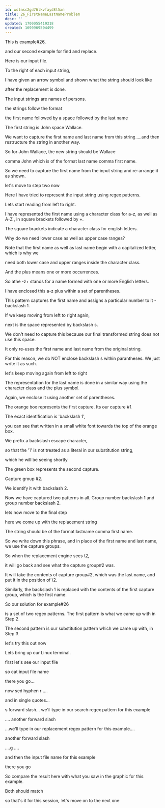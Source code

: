 ```yaml
---
id: wolnsc2gd76lkvfayd8l5xn
title: 26_FirstNameLastNameProblem
desc: ''
updated: 1700055419318
created: 1699969594499
---
```

This is example#26,

and our second example for find and replace.

Here is our input file.

To the right of each input string,

I have given an arrow symbol and shown what the string should look like

after the replacement is done.

The input strings are names of persons.

the strings follow the format

the first name followed by a space followed by the last name

The first string is John space Wallace.

We want to capture the first name and last name from this string.....and then restructure the string in another way.

So for John Wallace, the new string should be Wallace

comma John which is of the format last name comma first name.

So we need to capture the first name from the input string and re-arrange it as shown.

let's move to step two now

Here I have tried to represent the input string using regex patterns.

Lets start reading from left to right.

I have represented the first name using a character class for a-z, as well as A-Z , in square brackets followed by +.

The square brackets indicate a character class for english letters.

Why do we need lower case as well as upper case ranges?

Note that the first name as well as last name begin with a capitalized letter, which is why we

need both lower case and upper ranges inside the character class.

And the plus means one or more occurrences.

So athe -z+ stands for a name formed with one or more English letters.

I have enclosed this a-z plus within a set of parentheses.

This pattern captures the first name and assigns a particular number to it - backslash 1.

If we keep moving from left to right again,

next is the space represented by backslash s.

We don't need to capture this because our final transformed string does not use this space.

It only re-uses the first name and last name from the original string.

For this reason, we do NOT enclose backslash s within parantheses. We just write it as such.

let's keep moving again from left to right

The representation for the last name is done in a similar way using the character class and the plus symbol.

Again, we enclose it using another set of parentheses.

The orange box represents the first capture. Its our capture #1.

The exact identification is 'backslash 1',

you can see that written in a small white font towards the top of the orange box.

We prefix a backslash escape character,

so that the '1' is not treated as a literal in our substitution string,

which he will be seeing shortly

The green box represents the second capture.

Capture group #2.

We identify it with backslash 2.

Now we have captured two patterns in all. Group number backslash 1 and group number backslash 2.

lets now move to the final step

here we come up with the replacement string

The string should be of the format lastname comma first name.

So we write down this phrase, and in place of the first name and last name, we use the capture groups.

So when the replacement engine sees \2,

it will go back and see what the capture group#2 was.

It will take the contents of capture group#2, which was the last name, and put it in the position of \2.

Similarly, the backslash 1 is replaced with the contents of the first capture group, which is the first name.

So our solution for example#26

is a set of two regex patterns. The first pattern is what we came up with in Step 2.

The second pattern is our substitution pattern which we came up with, in Step 3.

let's try this out now

Lets bring up our Linux terminal.

first let's see our input file

so cat input file name

there you go...

now sed hyphen r ....

and in single quotes...

s forward slash... we'll type in our search regex pattern for this example

.... another forward slash

...we'll type in our replacement regex pattern for this example....

another forward slash

....g ....

and then the input file name for this example

there you go

So compare the result here with what you saw in the graphic for this example.

Both should match

so that's it for this session, let's move on to the next one
